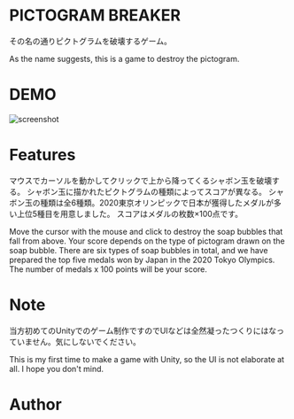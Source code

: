 # PICTOGRAM BREAKER

その名の通りピクトグラムを破壊するゲーム。

As the name suggests, this is a game to destroy the pictogram.

# DEMO

 ![screenshot](https://user-images.githubusercontent.com/69044593/131947663-3b12727a-83bb-475b-8bb1-8fc8330da762.png)
 
# Features
 
マウスでカーソルを動かしてクリックで上から降ってくるシャボン玉を破壊する。
シャボン玉に描かれたピクトグラムの種類によってスコアが異なる。
シャボン玉の種類は全6種類。2020東京オリンピックで日本が獲得したメダルが多い上位5種目を用意しました。
スコアはメダルの枚数×100点です。

Move the cursor with the mouse and click to destroy the soap bubbles that fall from above.
Your score depends on the type of pictogram drawn on the soap bubble.
There are six types of soap bubbles in total, and we have prepared the top five medals won by Japan in the 2020 Tokyo Olympics.
The number of medals x 100 points will be your score.
# Note
 
当方初めてのUnityでのゲーム制作ですのでUIなどは全然凝ったつくりにはなっていません。気にしないでください。

This is my first time to make a game with Unity, so the UI is not elaborate at all. I hope you don't mind.
 
# Author
